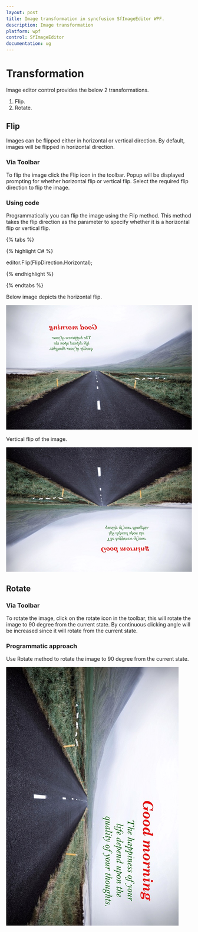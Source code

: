 ```yaml
---
layout: post
title: Image transformation in syncfusion SfImageEditor WPF.
description: Image transformation
platform: wpf
control: SfImageEditor
documentation: ug
---
```


# Transformation

Image editor control provides the below 2 transformations.

1.	Flip.
2.	Rotate.

## Flip

Images can be flipped either in horizontal or vertical direction. By default, images will be flipped in horizontal direction.

### Via Toolbar

To flip the image click the Flip icon in the toolbar. Popup will be displayed prompting for whether horizontal flip or vertical flip. Select the required flip direction to flip the image.

### Using code

Programmatically you can flip the image using the Flip method. This method takes the flip direction as the parameter to specify whether it is a horizontal flip or vertical flip.

{% tabs %} 

{% highlight C# %} 

editor.Flip(FlipDirection.Horizontal);

{% endhighlight %}

{% endtabs %} 

Below image depicts the horizontal flip.

![Horizontal flip](Images/HorizontalFlip.jpg)   

Vertical flip of the image.

![Vertical flip](Images/VerticalFlip.jpg)   

## Rotate

### Via Toolbar

To rotate the image, click on the rotate icon in the toolbar, this will rotate the image to 90 degree from the current state. By continuous clicking angle will be increased since it will rotate from the current state.

### Programmatic approach

Use Rotate method to rotate the image to 90 degree from the current state. 

![Rotate](Images/Rotate.jpg) 
